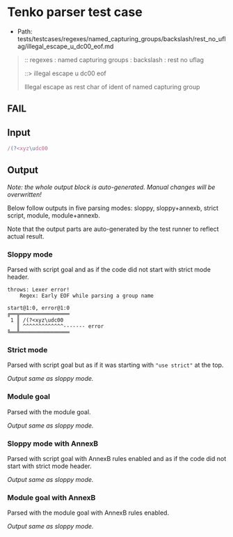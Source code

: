 # Tenko parser test case

- Path: tests/testcases/regexes/named_capturing_groups/backslash/rest_no_uflag/illegal_escape_u_dc00_eof.md

> :: regexes : named capturing groups : backslash : rest no uflag
>
> ::> illegal escape u dc00 eof
>
> Illegal escape as rest char of ident of named capturing group

## FAIL

## Input

`````js
/(?<xyz\udc00
`````

## Output

_Note: the whole output block is auto-generated. Manual changes will be overwritten!_

Below follow outputs in five parsing modes: sloppy, sloppy+annexb, strict script, module, module+annexb.

Note that the output parts are auto-generated by the test runner to reflect actual result.

### Sloppy mode

Parsed with script goal and as if the code did not start with strict mode header.

`````
throws: Lexer error!
    Regex: Early EOF while parsing a group name

start@1:0, error@1:0
╔══╦════════════════
 1 ║ /(?<xyz\udc00
   ║ ^^^^^^^^^^^^^------- error
╚══╩════════════════

`````

### Strict mode

Parsed with script goal but as if it was starting with `"use strict"` at the top.

_Output same as sloppy mode._

### Module goal

Parsed with the module goal.

_Output same as sloppy mode._

### Sloppy mode with AnnexB

Parsed with script goal with AnnexB rules enabled and as if the code did not start with strict mode header.

_Output same as sloppy mode._

### Module goal with AnnexB

Parsed with the module goal with AnnexB rules enabled.

_Output same as sloppy mode._

